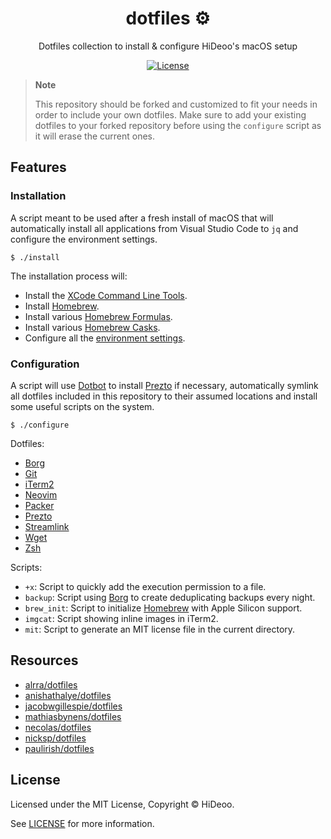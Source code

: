 <div align="center">
  <h1>dotfiles ⚙️</h1>
  <p>Dotfiles collection to install & configure HiDeoo's macOS setup</p>
</div>

<div align="center">
  <a href="https://github.com/HiDeoo/dotfiles/blob/main/LICENSE">
    <img alt="License" src="https://badgen.net/github/license/HiDeoo/dotfiles" />
  </a>
  <br />
</div>

> **Note**
>
> This repository should be forked and customized to fit your needs in order to include your own dotfiles. Make sure to add your existing dotfiles to your forked repository before using the `configure` script as it will erase the current ones.

## Features

### Installation

A script meant to be used after a fresh install of macOS that will automatically install all applications from Visual Studio Code to `jq` and configure the environment settings.

```shell
$ ./install
```

The installation process will:

- Install the [XCode Command Line Tools](https://developer.apple.com/library/archive/technotes/tn2339/_index.html#//apple_ref/doc/uid/DTS40014588-CH1-WHAT_IS_THE_COMMAND_LINE_TOOLS_PACKAGE_).
- Install [Homebrew](https://brew.sh/).
- Install various [Homebrew Formulas](src/install/formulas.sh).
- Install various [Homebrew Casks](src/install/casks.sh).
- Configure all the [environment settings](src/install/settings.sh).

### Configuration

A script will use [Dotbot](https://github.com/anishathalye/dotbot) to install [Prezto](https://github.com/sorin-ionescu/prezto) if necessary, automatically symlink all dotfiles included in this repository to their assumed locations and install some useful scripts on the system.

```shell
$ ./configure
```

Dotfiles:

- [Borg](https://borgbackup.readthedocs.io/)
- [Git](https://git-scm.com/docs/git-config)
- [iTerm2](https://iterm2.com/documentation-preferences.html)
- [Neovim](https://neovim.io/doc/user/starting.html#init.lua)
- [Packer](https://github.com/wbthomason/packer.nvim)
- [Prezto](https://github.com/sorin-ionescu/prezto)
- [Streamlink](https://streamlink.github.io/cli/config.html)
- [Wget](https://www.gnu.org/software/wget/manual/html_node/Wgetrc-Commands.html)
- [Zsh](http://zsh.sourceforge.net/Intro/intro_3.html#SEC3)

Scripts:

- `+x`: Script to quickly add the execution permission to a file.
- `backup`: Script using [Borg](https://borgbackup.readthedocs.io/) to create deduplicating backups every night.
- `brew_init`: Script to initialize [Homebrew](https://brew.sh/) with Apple Silicon support.
- `imgcat`: Script showing inline images in iTerm2.
- `mit`: Script to generate an MIT license file in the current directory.

## Resources

- [alrra/dotfiles](https://github.com/alrra/dotfiles)
- [anishathalye/dotfiles](https://github.com/anishathalye/dotfiles)
- [jacobwgillespie/dotfiles](https://github.com/jacobwgillespie/dotfiles)
- [mathiasbynens/dotfiles](https://github.com/mathiasbynens/dotfiles)
- [necolas/dotfiles](https://github.com/necolas/dotfiles)
- [nicksp/dotfiles](https://github.com/nicksp/dotfiles)
- [paulirish/dotfiles](https://github.com/paulirish/dotfiles)

## License

Licensed under the MIT License, Copyright © HiDeoo.

See [LICENSE](https://github.com/HiDeoo/dotfiles/blob/main/LICENSE) for more information.
